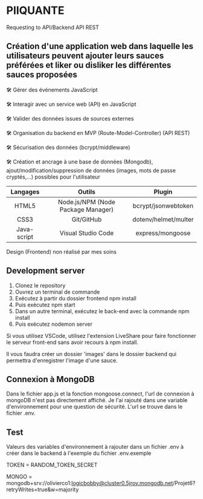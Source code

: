 # PIIQUANTE

Requesting to API/Backend API REST

## Création d'une application web dans laquelle les utilisateurs peuvent ajouter leurs sauces préférées et liker ou disliker les différentes sauces proposées

🛠️ Gérer des événements JavaScript

🛠️ Interagir avec un service web (API) en JavaScript

🛠️ Valider des données issues de sources externes

🛠️ Organisation du backend en MVP (Route-Model-Controller) (API REST)

🛠️ Sécurisation des données (bcrypt/middleware)

🛠️ Création et ancrage à une base de données (Mongodb), ajout/modification/suppression de données (images, mots de passe cryptés,...) possibles pour l'utilisateur

| Langages | Outils | Plugin |
| :---: | :---: | :---: |
| HTML5 | Node.js/NPM (Node Package Manager) | bcrypt/jsonwebtoken |
| CSS3 | Git/GitHub | dotenv/helmet/multer |
| Java-script | Visual Studio Code | express/mongoose |

Design (Frontend) non réalisé par mes soins

## Development server

1. Clonez le repository
2. Ouvrez un terminal de commande
3. Exécutez à partir du dossier frontend npm install 
4. Puis exécutez npm start
5. Dans un autre terminal, exécutez le back-end avec la commande npm install 
6. Puis exécutez nodemon server

Si vous utilisez VSCode, utilisez l'extension LiveShare pour faire fonctionner le
serveur front-end sans avoir recours à npm install.


Il vous faudra créer un dossier 'images' dans le dossier backend qui permettra d'enregistrer l'image d'une sauce.

## Connexion à MongoDB

Dans le fichier app.js et la fonction mongoose.connect, l'url de connexion à mongoDB n'est pas directement affiché. Je l'ai rajouté dans une variable d'environnement pour une question de sécurité. L'url se trouve dans le fichier .env.

## Test 
Valeurs des variables d'environnement à rajouter dans un fichier .env à créer dans le backend à l'exemple du fichier .env.exemple

TOKEN = RANDOM_TOKEN_SECRET

MONGO = mongodb+srv://olivierco1:logicbobby@cluster0.5jrov.mongodb.net/Projet6?retryWrites=true&w=majority